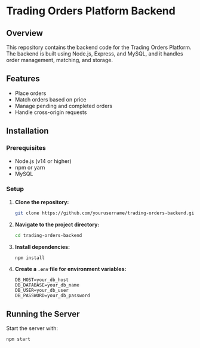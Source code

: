 # Trading Orders Platform Backend

## Overview

This repository contains the backend code for the Trading Orders Platform. The backend is built using Node.js, Express, and MySQL, and it handles order management, matching, and storage.

## Features

- Place orders
- Match orders based on price
- Manage pending and completed orders
- Handle cross-origin requests

## Installation

### Prerequisites

- Node.js (v14 or higher)
- npm or yarn
- MySQL

### Setup

1. **Clone the repository:**

    ```bash
    git clone https://github.com/yourusername/trading-orders-backend.git
    ```

2. **Navigate to the project directory:**

    ```bash
    cd trading-orders-backend
    ```

3. **Install dependencies:**

    ```bash
    npm install
    ```

4. **Create a `.env` file for environment variables:**

    ```env
    DB_HOST=your_db_host
    DB_DATABASE=your_db_name
    DB_USER=your_db_user
    DB_PASSWORD=your_db_password
    ```

## Running the Server

Start the server with:

```bash
npm start
